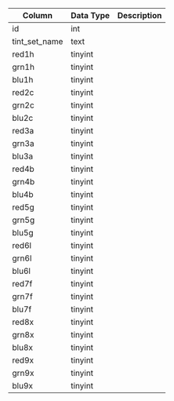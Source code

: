 | Column        | Data Type | Description |
| ------------- | --------- | ----------- |
| id            | int       |             |
| tint_set_name | text      |             |
| red1h         | tinyint   |             |
| grn1h         | tinyint   |             |
| blu1h         | tinyint   |             |
| red2c         | tinyint   |             |
| grn2c         | tinyint   |             |
| blu2c         | tinyint   |             |
| red3a         | tinyint   |             |
| grn3a         | tinyint   |             |
| blu3a         | tinyint   |             |
| red4b         | tinyint   |             |
| grn4b         | tinyint   |             |
| blu4b         | tinyint   |             |
| red5g         | tinyint   |             |
| grn5g         | tinyint   |             |
| blu5g         | tinyint   |             |
| red6l         | tinyint   |             |
| grn6l         | tinyint   |             |
| blu6l         | tinyint   |             |
| red7f         | tinyint   |             |
| grn7f         | tinyint   |             |
| blu7f         | tinyint   |             |
| red8x         | tinyint   |             |
| grn8x         | tinyint   |             |
| blu8x         | tinyint   |             |
| red9x         | tinyint   |             |
| grn9x         | tinyint   |             |
| blu9x         | tinyint   |             |